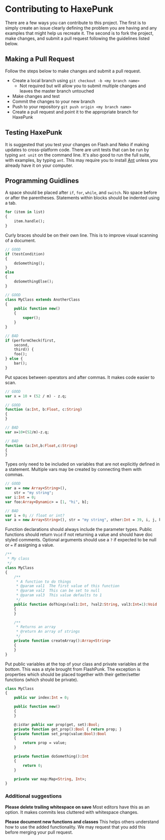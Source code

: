# Contributing to HaxePunk

There are a few ways you can contribute to this project. The first is to simply create an issue clearly defining the problem you are having and any examples that might help us recreate it. The second is to fork the project, make changes, and submit a pull request following the guidelines listed below.

## Making a Pull Request

Follow the steps below to make changes and submit a pull request.

* Create a local branch using `git checkout -b <my branch name>`
  * Not required but will allow you to submit multiple changes and leaves the master branch untouched
* Make changes and test
* Commit the changes to your new branch
* Push to your repository `git push origin <my branch name>`
* Create a pull request and point it to the appropriate branch for HaxePunk

## Testing HaxePunk

It is suggested that you test your changes on Flash and Neko if making updates to cross-platform code. There are unit tests that can be run by typing `ant unit` on the command line. It's also good to run the full suite, with examples, by typing `ant`. This may require you to install [Ant](http://ant.apache.org/) unless you already have it on your computer.

## Programming Guidlines

A space should be placed after `if`, `for`, `while`, and `switch`. No space before or after the parentheses. Statements within blocks should be indented using a tab.

```haxe
for (item in list)
{
	item.handle();
}
```

Curly braces should be on their own line. This is to improve visual scanning of a document.

```haxe
// GOOD
if (testCondition)
{
	doSomething();
}
else
{
	doSomethingElse();
}

// GOOD
class MyClass extends AnotherClass
{
	public function new()
	{
		super();
	}
}

// BAD
if (performCheck(first,
	second,
	third)) {
	foo();
} else {
	bar();
}
```

Put spaces between operators and after commas. It makes code easier to scan.

```haxe
// GOOD
var x = 10 + (52 / m) - z.q;

// GOOD
function (a:Int, b:Float, c:String)
{
}

// BAD
var x=10+(52/m)-z.q;

// BAD
function (a:Int,b:Float,c:String)
{
}
```

Types only need to be included on variables that are not explicitly defined in a statement. Multiple vars may be created by connecting them with commas.

```haxe
// GOOD
var a = new Array<String>(),
	str = "my string";
var i:Int = 0;
var foo:Array<Dynamic> = [1, "hi", b];

// BAD
var i = 0; // float or int?
var a = new Array<String>(), str = "my string", other:Int = 39, i, j, k; // split into multiple lines
```

Function declarations should always include the parameter types. Public functions should return `Void` if not returning a value and should have doc styled comments. Optional arguments should use a `?` if expected to be null or `=` if assigning a value.

```haxe
/**
 * My class
 */
class MyClass
{
	/**
	 * A function to do things
	 * @param val1  The first value of this function
	 * @param val2  This can be set to null
	 * @param val3  This value defaults to 1
	 */
	public function doThings(val1:Int, ?val2:String, val3:Int=1):Void
	{
	}

	/**
	 * Returns an array
	 * @return An array of strings
	 */
	private function createArray():Array<String>
	{
	}
}
```

Put public variables at the top of your class and private variables at the bottom. This was a style brought from FlashPunk. The exception is properties which should be placed together with their getter/setter functions (which should be private).

```haxe
class MyClass
{
	public var index:Int = 0;

	public function new()
	{
	}

	@:isVar public var prop(get, set):Bool;
	private function get_prop():Bool { return prop; }
	private function set_prop(value:Bool):Bool
	{
		return prop = value;
	}

	private function doSomething():Int
	{
		return 0;
	}

	private var map:Map<String, Int>;
}
```

### Additional suggestions

**Please delete trailing whitespace on save**
	Most editors have this as an option. It makes commits less cluttered with whitespace changes.

**Please document new functions and classes**
	This helps others understand how to use the added functionality. We may request that you add this before merging your pull request.
